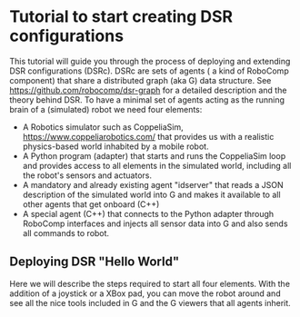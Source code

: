 # Tutorial to start creating DSR configurations

This tutorial will guide you through the process of deploying and extending DSR configurations (DSRc). DSRc are sets of agents ( a kind of RoboComp component) that share a distributed graph (aka G) data structure. See https://github.com/robocomp/dsr-graph for a detailed description and the theory behind DSR. To have a minimal set of agents acting as the running brain of a (simulated) robot we need four elements:

* A Robotics simulator such as CoppeliaSim, https://www.coppeliarobotics.com/ that provides us with a realistic physics-based world inhabited by a mobile robot.
* A Python program (adapter) that starts and runs the CoppeliaSim loop and provides access to all elements in the simulated world, including all the robot's sensors and actuators.
* A mandatory and already existing agent "idserver" that reads a JSON description of the simulated world into G and makes it available to all other agents that get onboard (C++)
* A special agent (C++) that connects to the Python adapter through RoboComp interfaces and injects all sensor data into G and also sends all commands to robot.


## Deploying DSR "Hello World"
Here we will describe the steps required to start all four elements. With the addition of a joystick or a XBox pad, you can move the robot around and see all the nice tools included in G and the G viewers that all agents inherit.

